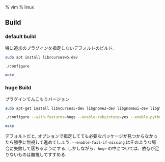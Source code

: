 % vim
% linux

## Build

### default build

特に追加のプラグインを指定しないデフォルトのビルド.

```bash
sudo apt install libncursesw5-dev

./configure

make
```

### huge Build

プラグインてんこもりバージョン

```bash
sudo apt-get install libncurses5-dev libgnome2-dev libgnomeui-dev libgtk2.0-dev libatk1.0-dev libbonoboui2-dev libcairo2-dev libx11-dev libxpm-dev libxt-dev

./configure --with-features=huge --enable-rubyinterp=yes --enable-pythoninterp=yes --with-python-config-dir=/usr/lib/python2.7/config-x86_64-linux-gnu_d --enable-python3interp=yes --with-python3-config-dir=/usr/lib/python3.4/config-3.4m-x86_64-linux-gnu --enable-luainterp=yes --with-luajit --enable-fontset --enable-fail-if-missing

make
```

デフォルトだと, オプションで指定してても必要なパッケージが見つからなかったら勝手に無視して進めてしまう.
`--enable-fail-if-missing` はそのような場合に失敗して落ちるようにする.
しかしながら、`huge` の中については、依存が足りないものは無視してすすめる.

